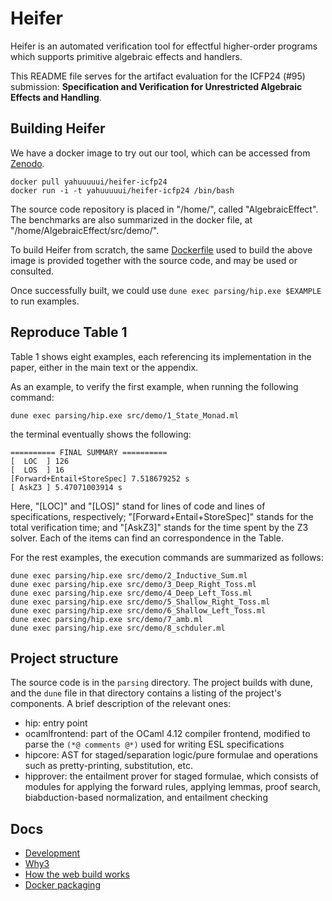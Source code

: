 # Heifer 

Heifer is an automated verification tool for 
effectful higher-order programs which supports primitive algebraic effects and handlers. 

This README file serves for the artifact evaluation for the 
ICFP24 (#95) submission: 
**Specification and Verification for Unrestricted Algebraic Effects and Handling**. 


## Building Heifer 

We have a docker image to try out our tool, which can be accessed from 
[Zenodo](https://link-url-here.org). 

```
docker pull yahuuuuui/heifer-icfp24
docker run -i -t yahuuuuui/heifer-icfp24 /bin/bash
```


The source code repository is placed in "/home/", called "AlgebraicEffect". \
The benchmarks are also summarized in the docker file, at "/home/AlgebraicEffect/src/demo/". 

To build Heifer from scratch, the same [Dockerfile](Dockerfile) used to build the above image is provided together with the source code, and may be used or consulted.

Once successfully built, we could use `dune exec parsing/hip.exe $EXAMPLE` to run examples. 

## Reproduce Table 1

Table 1 shows eight examples, each referencing its implementation in the paper, either in the main text or the appendix. 

As an example, to verify the first example, when running the following 
command: 
```
dune exec parsing/hip.exe src/demo/1_State_Monad.ml
```

the terminal eventually shows the following: 
```
========== FINAL SUMMARY ==========
[  LOC  ] 126
[  LOS  ] 16
[Forward+Entail+StoreSpec] 7.518679252 s
[ AskZ3 ] 5.47071003914 s
```

Here, "[LOC]" and "[LOS]" stand for lines of code and lines of specifications, respectively; "[Forward+Entail+StoreSpec]" stands for the total verification time; and "[AskZ3]" stands for the time spent by the Z3 solver. 
Each of the items can find an correspondence in the Table. 

For the rest examples, the execution commands are summarized as follows: 
```
dune exec parsing/hip.exe src/demo/2_Inductive_Sum.ml
dune exec parsing/hip.exe src/demo/3_Deep_Right_Toss.ml
dune exec parsing/hip.exe src/demo/4_Deep_Left_Toss.ml
dune exec parsing/hip.exe src/demo/5_Shallow_Right_Toss.ml
dune exec parsing/hip.exe src/demo/6_Shallow_Left_Toss.ml
dune exec parsing/hip.exe src/demo/7_amb.ml
dune exec parsing/hip.exe src/demo/8_schduler.ml
```


## Project structure

The source code is in the `parsing` directory.
The project builds with dune, and the `dune` file in that directory contains a listing of the project's components.
A brief description of the relevant ones:

- hip: entry point
- ocamlfrontend: part of the OCaml 4.12 compiler frontend, modified to parse the `(*@ comments @*)` used for writing ESL specifications
- hipcore: AST for staged/separation logic/pure formulae and operations such as pretty-printing, substitution, etc.
- hipprover: the entailment prover for staged formulae, which consists of modules for applying the forward rules, applying lemmas, proof search, biabduction-based normalization, and entailment checking

## Docs

- [Development](docs/development.md)
- [Why3](docs/why3.md)
- [How the web build works](docs/web.md)
- [Docker packaging](docs/docker.md)

